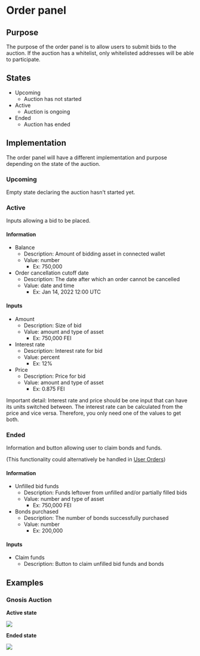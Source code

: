 # Order panel

## Purpose

The purpose of the order panel is to allow users to submit bids to the auction. If the auction has a whitelist, only whitelisted addresses will be able to participate.

## States

* Upcoming
  * Auction has not started
* Active
  * Auction is ongoing
* Ended
  * Auction has ended

## Implementation

The order panel will have a different implementation and purpose depending on the state of the auction.

### Upcoming

Empty state declaring the auction hasn't started yet.

### Active

Inputs allowing a bid to be placed.

#### **Information**

* Balance
  * Description: Amount of bidding asset in connected wallet
  * Value: number
    * Ex: 750,000
* Order cancellation cutoff date
  * Description: The date after which an order cannot be cancelled
  * Value: date and time
    * Ex: Jan 14, 2022 12:00 UTC

#### **Inputs**

* Amount
  * Description: Size of bid
  * Value: amount and type of asset
    * Ex: 750,000 FEI
* Interest rate
  * Description: Interest rate for bid
  * Value: percent
    * Ex: 12%
* Price
  * Description: Price for bid
  * Value: amount and type of asset
    * Ex: 0.875 FEI

Important detail: Interest rate and price should be one input that can have its units switched between. The interest rate can be calculated from the price and vice versa. Therefore, you only need one of the values to get both.

### Ended

Information and button allowing user to claim bonds and funds.

(This functionality could alternatively be handled in [User Orders](user\_orders.md))

#### **Information**

* Unfilled bid funds
  * Description: Funds leftover from unfilled and/or partially filled bids
  * Value: number and type of asset
    * Ex: 750,000 FEI
* Bonds purchased
  * Description: The number of bonds successfully purchased
  * Value: number
    * Ex: 200,000

#### **Inputs**

* Claim funds
  * Description: Button to claim unfilled bid funds and bonds

## Examples

### Gnosis Auction

**Active state**

![](../../../assets/gnosis/bidding\_during.png)

**Ended state**

![](../../../assets/gnosis/bidding\_post.png)
